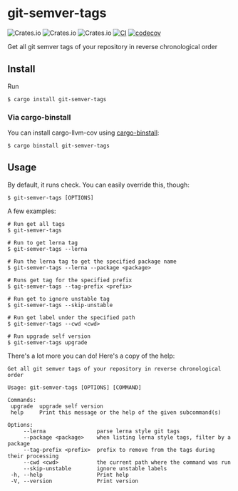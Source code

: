  # git-semver-tags

 ![Crates.io](https://img.shields.io/crates/v/git-semver-tags) ![Crates.io](https://img.shields.io/crates/d/git-semver-tags) ![Crates.io](https://img.shields.io/crates/l/git-semver-tags) [![CI](https://github.com/Binbiubiubiu/git-semver-tags/actions/workflows/CI.yml/badge.svg)](https://github.com/Binbiubiubiu/git-semver-tags/actions/workflows/CI.yml) [![codecov](https://codecov.io/gh/Binbiubiubiu/git-semver-tags/branch/main/graph/badge.svg?token=YTIKDKKKBV)](https://codecov.io/gh/Binbiubiubiu/git-semver-tags)


 Get all git semver tags of your repository in reverse chronological order

 ## Install

 Run
 ``` Console
 $ cargo install git-semver-tags
 ```

 ### Via cargo-binstall

You can install cargo-llvm-cov using [cargo-binstall](https://github.com/ryankurte/cargo-binstall):

``` Console
$ cargo binstall git-semver-tags
```

 ## Usage


 By default, it runs check. You can easily override this, though:

 ``` Console
 $ git-semver-tags [OPTIONS]
 ```

 A few examples:


 ``` Console
 # Run get all tags
 $ git-semver-tags

 # Run to get lerna tag
 $ git-semver-tags --lerna

 # Run the lerna tag to get the specified package name
 $ git-semver-tags --lerna --package <package>

 # Runs get tag for the specified prefix
 $ git-semver-tags --tag-prefix <prefix>

 # Run get to ignore unstable tag
 $ git-semver-tags --skip-unstable

 # Run get label under the specified path
 $ git-semver-tags --cwd <cwd>

 # Run upgrade self version
 $ git-semver-tags upgrade
 ```


 There's a lot more you can do! Here's a copy of the help:

 ``` Console
 Get all git semver tags of your repository in reverse chronological order

 Usage: git-semver-tags [OPTIONS] [COMMAND]

Commands:
  upgrade  upgrade self version
  help     Print this message or the help of the given subcommand(s)

Options:
      --lerna                parse lerna style git tags
      --package <package>    when listing lerna style tags, filter by a package
      --tag-prefix <prefix>  prefix to remove from the tags during their processing
      --cwd <cwd>            the current path where the command was run
      --skip-unstable        ignore unstable labels
  -h, --help                 Print help
  -V, --version              Print version

 ```
